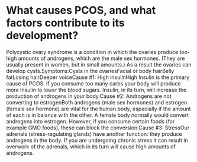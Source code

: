 # What causes PCOS, and what factors contribute to its development?

Polycystic ovary syndrome is a condition in which the ovaries produce too-high amounts of androgens, which are the male sex hormones. (They are usually present in women, but in small amounts.) As a result the ovaries can develop cysts.Symptoms:Cysts in the ovariesFacial or body hairBelly fatLosing hairDeeper voiceCause #1: High insulinHigh Insulin is the primary cause of PCOS. If you consume too many carbs your body will produce more Insulin to lower the blood sugars. Insulin, in its turn, will increase the production of androgens in your body.Cause #2: Androgens are not converting to estrogenBoth androgens (male sex hormones) and estrogen (female sex hormone) are vital for the human body, especially if the amount of each is in balance with the other. A female body normally would convert androgens into estrogen. However, if you consume certain foods (for example GMO foods), these can block the conversion.Cause #3: StressOur adrenals (stress-regulating glands) have another function: they produce androgens in the body. If you are undergoing chronic stress it can result in overwork of the adrenals, which in its turn will cause high amounts of androgens.